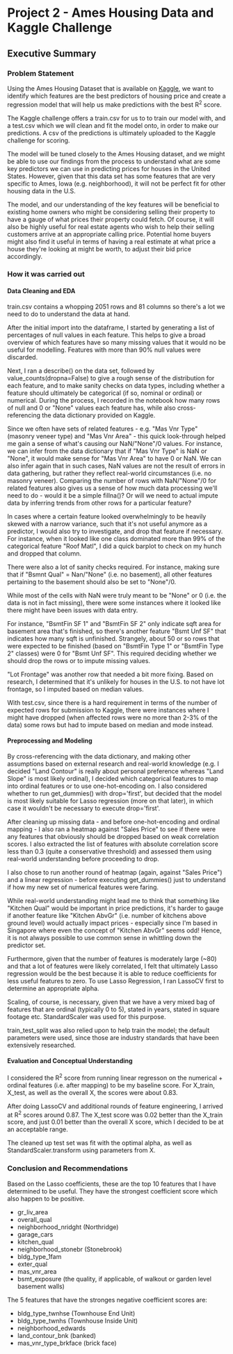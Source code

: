# Project 2 - Ames Housing Data and Kaggle Challenge

## Executive Summary

### Problem Statement

Using the Ames Housing Dataset that is available on [Kaggle](https://www.kaggle.com/c/dsi-us-6-project-2-regression-challenge), we want to identify which features are the best predictors of housing price and create a regression model that will help us make predictions with the best R<sup>2</sup> score.

The Kaggle challenge offers a train.csv for us to to train our model with, and a test.csv which we will clean and fit the model onto, in order to make our predictions. A csv of the predictions is ultimately uploaded to the Kaggle challenge for scoring.

The model will be tuned closely to the Ames Housing dataset, and we might be able to use our findings from the process to understand what are some key predictors we can use in predicting prices for houses in the United States. However, given that this data set has some features that are very specific to Ames, Iowa (e.g. neighborhood), it will not be perfect fit for other housing data in the U.S.

The model, and our understanding of the key features will be beneficial to existing home owners who might be considering selling their property to have a gauge of what prices their property could fetch. Of course, it will also be highly useful for real estate agents who wish to help their selling customers arrive at an appropriate calling price. Potential home buyers might also find it useful in terms of having a real estimate at what price a house they're looking at might be worth, to adjust their bid price accordingly.


### How it was carried out

#### Data Cleaning and EDA

train.csv contains a whopping 2051 rows and 81 columns so there's a lot we need to do to understand the data at hand.

After the initial import into the dataframe, I started by generating a list of percentages of null values in each feature. This helps to give a broad overview of which features have so many missing values that it would no be useful for modelling. Features with more than 90% null values were discarded.

Next, I ran a describe() on the data set, followed by value_counts(dropna=False) to give a rough sense of the distribution for each feature, and to make sanity checks on data types, including whether a feature should ultimately be categorical (if so, nominal or ordinal) or numerical. During the process, I recorded in the notebook how many rows of null and 0 or "None" values each feature has, while also cross-referencing the data dictionary provided on Kaggle.

Since we often have sets of related features - e.g. "Mas Vnr Type" (masonry veneer type) and "Mas Vnr Area" - this quick look-through helped me gain a sense of what's causing our NaN/"None"/0 values. For instance, we can infer from the data dictionary that if "Mas Vnr Type" is NaN or "None", it would make sense for "Mas Vnr Area" to have 0 or NaN. We can also infer again that in such cases, NaN values are not the result of errors in data gathering, but rather they reflect real-world circumstances (i.e. no masonry veneer). Comparing the number of rows with NaN/"None"/0 for related features also gives us a sense of how much data processing we'll need to do - would it be a simple fillna()? Or will we need to actual impute data by inferring trends from other rows for a particular feature?

In cases where a certain feature looked overwhelmingly to be heavily skewed with a narrow variance, such that it's not useful anymore as a predictor, I would also try to investigate, and drop that feature if necessary. For instance, when it looked like one class dominated more than 99% of the categorical feature "Roof Matl", I did a quick barplot to check on my hunch and dropped that column.

There were also a lot of sanity checks required. For instance, making sure that if "Bsmnt Qual" = Nan/"None" (i.e. no basement), all other features pertaining to the basement should also be set to "None"/0.

While most of the cells with NaN were truly meant to be "None" or 0 (i.e. the data is not in fact missing), there were some instances where it looked like there might have been issues with data entry.

For instance, "BsmtFin SF 1" and "BsmtFin SF 2" only indicate sqft area for basement area that's finished, so there's another feature "Bsmt Unf SF" that indicates how many sqft is unfinished. Strangely, about 50 or so rows that were expected to be finished (based on "BsmtFin Type 1" or "BsmtFin Type 2" classes) were 0 for "Bsmt Unf SF". This required deciding whether we should drop the rows or to impute missing values.

"Lot Frontage" was another row that needed a bit more fixing. Based on research, I determined that it's unlikely for houses in the U.S. to not have lot frontage, so I imputed based on median values.

With test.csv, since there is a hard requirement in terms of the number of expected rows for submission to Kaggle, there were instances where I might have dropped (when affected rows were no more than 2-3% of the data) some rows but had to impute based on median and mode instead.


#### Preprocessing and Modeling

By cross-referencing with the data dictionary, and making other assumptions based on external research and real-world knowledge (e.g. I decided "Land Contour" is really about personal preference whereas "Land Slope" is most likely ordinal), I decided which categorical features to map into ordinal features or to use one-hot-encoding on. I also considered whether to run get_dummies() with drop='first', but decided that the model is most likely suitable for Lasso regression (more on that later), in which case it wouldn't be necessary to execute drop='first'.

After cleaning up missing data - and before one-hot-encoding and ordinal mapping - I also ran a heatmap against "Sales Price" to see if there were any features that obviously should be dropped based on weak correlation scores. I also extracted the list of features with absolute correlation score less than 0.3 (quite a conservative threshold) and assessed them using real-world understanding before proceeding to drop.

I also chose to run another round of heatmap (again, against "Sales Price") and a linear regression - before executing get_dummies() just to understand if how my new set of numerical features were faring.

While real-world understanding might lead me to think that something like "Kitchen Qual" would be important in price predictions, it's harder to gauge if another feature like "Kitchen AbvGr"  (i.e. number of kitchens above ground level) would actually impact prices - especially since I'm based in Singapore where even the concept of "Kitchen AbvGr" seems odd! Hence, it is not always possible to use common sense in whittling down the predictor set.

Furthermore, given that the number of features is moderately large (~80) and that a lot of features were likely correlated, I felt that ultimately Lasso regression would be the best because it is able to reduce coefficients for less useful features to zero. To use Lasso Regression, I ran LassoCV first to determine an appropriate alpha.

Scaling, of course, is necessary, given that we have a very mixed bag of features that are ordinal (typically 0 to 5), stated in years, stated in square footage etc. StandardScaler was used for this purpose.

train_test_split was also relied upon to help train the model; the default parameters were used, since those are industry standards that have been extensively researched.


#### Evaluation and Conceptual Understanding

I considered the R<sup>2</sup> score from running linear regresson on the numerical + ordinal features (i.e. after mapping) to be my baseline score. For X_train, X_test, as well as the overall X, the scores were about 0.83.

After doing LassoCV and additional rounds of feature engineering, I arrived at R<sup>2</sup> scores around 0.87. The X_test score was 0.02 better than the X_train score, and just 0.01 better than the overall X score, which I decided to be at an acceptable range.

The cleaned up test set was fit with the optimal alpha, as well as StandardScaler.transform using parameters from X.

### Conclusion and Recommendations

Based on the Lasso coefficients, these are the top 10 features that I have determined to be useful. They have the strongest coefficient score which also happen to be positive.

* gr_liv_area
* overall_qual
* neighborhood_nridght (Northridge)
* garage_cars
* kitchen_qual
* neighborhood_stonebr (Stonebrook)
* bldg_type_1fam
* exter_qual
* mas_vnr_area
* bsmt_exposure (the quality, if applicable, of walkout or garden level basement walls)


The 5 features that have the stronges negative coefficient scores are:

* bldg_type_twnhse (Townhouse End Unit)
* bldg_type_twnhs (Townhouse Inside Unit)
* neighborhood_edwards
* land_contour_bnk (banked)
* mas_vnr_type_brkface (brick face)
